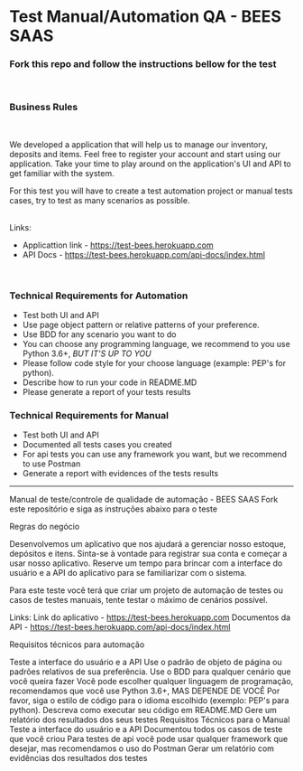 # Test Manual/Automation QA - BEES SAAS

### Fork this repo and follow the instructions bellow for the test 
<BR>

### Business Rules

<br>

We developed a application that will help us to manage our inventory, deposits and items. Feel free to register your account and start using our application.
Take your time to play around on the application's UI and API to get familiar with the system.

For this test you will have to create a test automation project or manual tests cases, try to test as
many scenarios as possible.


<br>
Links:

* Applicattion link - https://test-bees.herokuapp.com
* API Docs - https://test-bees.herokuapp.com/api-docs/index.html 

<BR>

### Technical Requirements for Automation
- Test both UI and API 
- Use page object pattern or relative patterns of your preference.
- Use BDD for any scenario you want to do
- You can choose any programming language, we recommend to you use Python 3.6+,  *BUT IT'S UP TO YOU*
- Please follow code style for your choose language (example: PEP's for python).
- Describe how to run your code in README.MD
- Please generate a report of your tests results

### Technical Requirements for Manual
- Test both UI and API
- Documented all tests cases you created
- For api tests you can use any framework you want, but we recommend to use Postman
- Generate a report with evidences of the tests results

<hr>
Manual de teste/controle de qualidade de automação - BEES SAAS
Fork este repositório e siga as instruções abaixo para o teste

Regras do negócio

Desenvolvemos um aplicativo que nos ajudará a gerenciar nosso estoque, depósitos e itens. Sinta-se à vontade para registrar sua conta e começar a usar nosso aplicativo. Reserve um tempo para brincar com a interface do usuário e a API do aplicativo para se familiarizar com o sistema.

Para este teste você terá que criar um projeto de automação de testes ou casos de testes manuais, tente testar o máximo de cenários possível.


Links:
Link do aplicativo - https://test-bees.herokuapp.com
Documentos da API - https://test-bees.herokuapp.com/api-docs/index.html

Requisitos técnicos para automação

Teste a interface do usuário e a API
Use o padrão de objeto de página ou padrões relativos de sua preferência.
Use o BDD para qualquer cenário que você queira fazer
Você pode escolher qualquer linguagem de programação, recomendamos que você use Python 3.6+, MAS DEPENDE DE VOCÊ
Por favor, siga o estilo de código para o idioma escolhido (exemplo: PEP's para python).
Descreva como executar seu código em README.MD
Gere um relatório dos resultados dos seus testes
Requisitos Técnicos para o Manual
Teste a interface do usuário e a API
Documentou todos os casos de teste que você criou
Para testes de api você pode usar qualquer framework que desejar, mas recomendamos o uso do Postman
Gerar um relatório com evidências dos resultados dos testes
